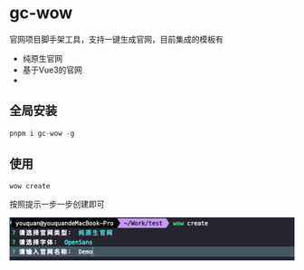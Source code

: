 # gc-wow
官网项目脚手架工具，支持一键生成官网，目前集成的模板有
- 纯原生官网
- 基于Vue3的官网
- 
## 全局安装
```js
pnpm i gc-wow -g
```

## 使用
```shell
wow create
```
按照提示一步一步创建即可

<img src='README.assets/capture1.png'/>

